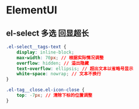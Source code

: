 # ElementUI

## el-select 多选 回显超长

```css
.el-select__tags-text {
    display: inline-block;
    max-width: 70px; // 根据实际情况调整
    overflow: hidden; // 溢出隐藏
    text-overflow: ellipsis; // 超出文本以省略号显示
    white-space: nowrap; // 文本不换行
}

.el-tag__close.el-icon-close {
    top: -7px; // 清除下标的位置调整
}
```
